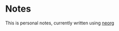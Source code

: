 # Notes

This is personal notes, currently written using [neorg](https://github.com/nvim-neorg/neorg)
